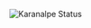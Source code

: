 ![Karanalpe Status](https://github-readme-stats.vercel.app/api?username=nilsoncljunior&show_icons=true)
